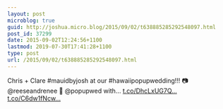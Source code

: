 ```yaml
---
layout: post
microblog: true
guid: http://joshua.micro.blog/2015/09/02/t638885285292548097.html
post_id: 37299
date: 2015-09-02T12:24:56+1100
lastmod: 2019-07-30T17:41:28+1100
type: post
url: /2015/09/02/t638885285292548097.html
---
```

Chris + Clare #mauidbyjosh at our #hawaiipopupwedding!!! 📷 @reeseandrenee 🎉 @popupwed with… [t.co/DhcLxUG7Q...](http://t.co/DhcLxUG7Ql) [t.co/C6dw1fNcw...](http://t.co/C6dw1fNcwa)
